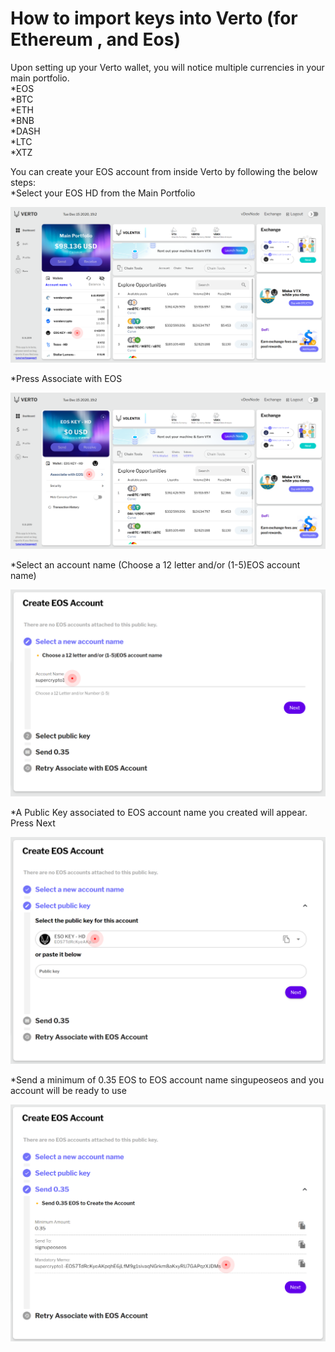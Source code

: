 # How to import keys into Verto (for Ethereum , and Eos)
Upon setting up your Verto wallet, you will notice multiple currencies in your main portfolio.   
*EOS   
*BTC   
*ETH   
*BNB   
*DASH   
*LTC   
*XTZ   
 
You can create your EOS account from inside Verto by following the below steps:   
*Select your EOS HD from the Main Portfolio    
     
![](https://raw.githubusercontent.com/Volentix/blog/master/faq/assets/associate-eos-account-1.png)   
     
*Press Associate with EOS    
     
![](https://raw.githubusercontent.com/Volentix/blog/master/faq/assets/associate-eos-account-2.png)   
     
*Select an account name (Choose a 12 letter and/or (1-5)EOS account name)    
     
![](https://raw.githubusercontent.com/Volentix/blog/master/faq/assets/associate-eos-account-3.png)   
     
*A Public Key associated to EOS account name you created will appear. Press Next    

![](https://raw.githubusercontent.com/Volentix/blog/master/faq/assets/associate-eos-account-4.png)   
     
*Send a minimum of 0.35 EOS to EOS account name singupeoseos and you account will be ready to use    

![](https://raw.githubusercontent.com/Volentix/blog/master/faq/assets/associate-eos-account-5.png)   
